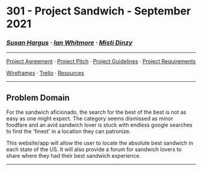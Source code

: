# 301 - Project Sandwich - September 2021

### ***[Susan Hargus](susan.md) &middot; [Ian Whitmore](ian.md) &middot; [Misti Dinzy](misti.md)***

_____

[Project Agreement](workingagreement.md) &middot;
[Project Pitch](pitch.md) &middot;
[Project Guidelines](https://mistidinzy.github.io/301-ProjectPlanning/project-guidelines.html) &middot;
[Project Requirements](https://mistidinzy.github.io/301-ProjectPlanning/project-guidelines.html#grading)

[Wireframes](wireframes.md) &middot;
[Trello](https://trello.com/b/KuDlJ9PD/301-project) &middot;
[Resources](https://mistidinzy.github.io/301-ProjectPlanning/resources.html)

_____

## Problem Domain

For the sandwich aficionado, the search for the best of the best is not as easy as one might expect. The category seems dismissed as minor foodfare and an avid sandwich lover is stuck with endless google searches to find the 'finest' in a location they can patronize. 

This website/app will allow the user to locate the absolute best sandwich in each state of the US. It will also provide a forum for sandwich lovers to share where they had their best sandwich experience.

_____
